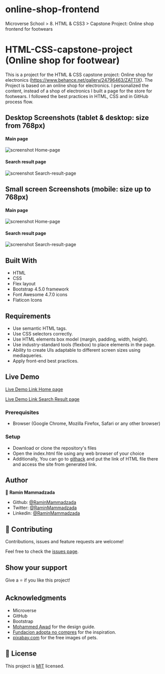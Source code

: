 # online-shop-frontend

Microverse School > 8. HTML &amp; CSS3 > Capstone Project: Online shop frontend for footwears


# HTML-CSS-capstone-project (Online shop for footwear)

>
This is a project for the HTML & CSS capstone project: Online shop for electronics (https://www.behance.net/gallery/24796463/ZATTIX).
The Project is based on an online shop for electronics. I personalized the content, instead of a shop of electronics I built a page for the store for footwears.
I followed the best practices in HTML, CSS and in GitHub process flow.

## Desktop Screenshots (tablet & desktop: size from 768px)

#### Main page
![screenshot Home-page](assets/img/screenshot_main_page_for_lg_screen.jpeg)

#### Search result page
![screenshot Search-result-page](assets/img/screenshot_result_page_for_lg_screen.jpeg)

## Small screen Screenshots (mobile: size up to 768px)

#### Main page
![screenshot Home-page](assets/img/screenshot_main_page_for_sm_screen.jpeg)
#### Search result page
![screenshot Search-result-page](assets/img/screenshot_result_page_for_sm_screen.jpeg)

## Built With

- HTML
- CSS
- Flex layout
- Bootstrap 4.5.0 framework
- Font Awesome 4.7.0 icons
- Flaticon Icons

## Requirements
- Use semantic HTML tags.
- Use CSS selectors correctly.
- Use HTML elements box model (margin, padding, width, height).
- Use industry-standard tools (flexbox) to place elements in the page.
- Ability to create UIs adaptable to different screen sizes using mediaqueries.
- Apply front-end best practices.

## Live Demo

[Live Demo Link Home page](https://raminmammadzada.github.io/online-shop-frontend/)

[Live Demo Link Search Result page](https://raminmammadzada.github.io/online-shop-frontend/search_result.html)


### Prerequisites

- Browser (Google Chrome, Mozilla Firefox, Safari or any other browser)

### Setup

- Download or clone the repository's files
- Open the index.html file using any web browser of your choice
- Additionally, You can go to [githack](https://raw.githack.com) and put the link of HTML file there and access the site from generated link.

## Author

👤 **Ramin Mammadzada**

- Github: [@RaminMammadzada](https://github.com/RaminMammadzada)
- Twitter: [@RaminMammadzada](https://twitter.com/RaminMammadzada)
- Linkedin: [@RaminMammadzada](https://www.linkedin.com/in/raminmammadzada)


## 🤝 Contributing

Contributions, issues and feature requests are welcome!

Feel free to check the [issues page](https://github.com/RaminMammadzada/online-shop-frontend/issues).

## Show your support

Give a ⭐️ if you like this project!

## Acknowledgments

- Microverse
- GitHub
- Bootstrap
- [Mohammed Awad](https://www.behance.net/M_Awad) for the design guide.
- [Fundacion adopta no compres](https://www.adoptanocompres.org/web/) for the inspiration.
- [pixabay.com](https://pixabay.com/) for the free images of pets.

## 📝 License

This project is [MIT](lic.url) licensed.
